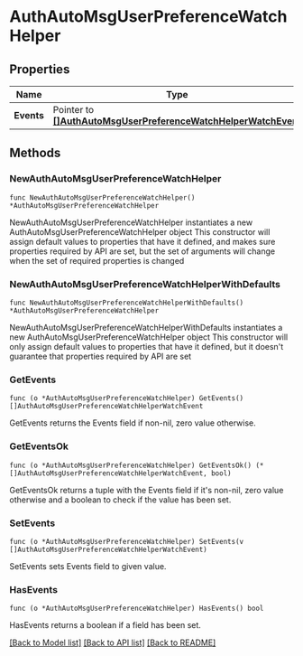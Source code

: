 # AuthAutoMsgUserPreferenceWatchHelper

## Properties

Name | Type | Description | Notes
------------ | ------------- | ------------- | -------------
**Events** | Pointer to [**[]AuthAutoMsgUserPreferenceWatchHelperWatchEvent**](AuthAutoMsgUserPreferenceWatchHelperWatchEvent.md) |  | [optional] 

## Methods

### NewAuthAutoMsgUserPreferenceWatchHelper

`func NewAuthAutoMsgUserPreferenceWatchHelper() *AuthAutoMsgUserPreferenceWatchHelper`

NewAuthAutoMsgUserPreferenceWatchHelper instantiates a new AuthAutoMsgUserPreferenceWatchHelper object
This constructor will assign default values to properties that have it defined,
and makes sure properties required by API are set, but the set of arguments
will change when the set of required properties is changed

### NewAuthAutoMsgUserPreferenceWatchHelperWithDefaults

`func NewAuthAutoMsgUserPreferenceWatchHelperWithDefaults() *AuthAutoMsgUserPreferenceWatchHelper`

NewAuthAutoMsgUserPreferenceWatchHelperWithDefaults instantiates a new AuthAutoMsgUserPreferenceWatchHelper object
This constructor will only assign default values to properties that have it defined,
but it doesn't guarantee that properties required by API are set

### GetEvents

`func (o *AuthAutoMsgUserPreferenceWatchHelper) GetEvents() []AuthAutoMsgUserPreferenceWatchHelperWatchEvent`

GetEvents returns the Events field if non-nil, zero value otherwise.

### GetEventsOk

`func (o *AuthAutoMsgUserPreferenceWatchHelper) GetEventsOk() (*[]AuthAutoMsgUserPreferenceWatchHelperWatchEvent, bool)`

GetEventsOk returns a tuple with the Events field if it's non-nil, zero value otherwise
and a boolean to check if the value has been set.

### SetEvents

`func (o *AuthAutoMsgUserPreferenceWatchHelper) SetEvents(v []AuthAutoMsgUserPreferenceWatchHelperWatchEvent)`

SetEvents sets Events field to given value.

### HasEvents

`func (o *AuthAutoMsgUserPreferenceWatchHelper) HasEvents() bool`

HasEvents returns a boolean if a field has been set.


[[Back to Model list]](../README.md#documentation-for-models) [[Back to API list]](../README.md#documentation-for-api-endpoints) [[Back to README]](../README.md)


